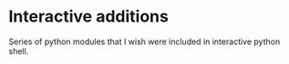 # Interactive additions
Series of python modules that I wish were included in interactive python shell.
